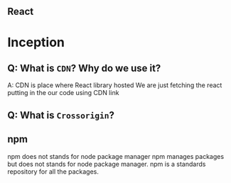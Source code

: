 ## React 

# Inception

## Q: What is `CDN`? Why do we use it?
      
   A: CDN is place where React library hosted
      We are just fetching the react putting in the our code using CDN link

## Q: What is `Crossorigin`?

## npm
  npm does not stands for node package manager
  npm manages packages but does not stands for node package manager.
  npm is a standards repository for all the packages. 